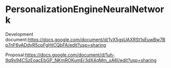 # PersonalizationEngineNeuralNetwork

Development document:https://docs.google.com/document/d/1yX5gsUAXRSt1sEuwBw7Bp7nF6vADdyR5cpFgHtCQbFA/edit?usp=sharing

Proposal:https://docs.google.com/document/d/1uh-9q9x94CSzEoacEbGP_NKmROKumEr3dX4qMm_sA6I/edit?usp=sharing
